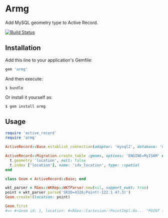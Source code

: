 # Armg

Add MySQL geometry type to Active Record.

[![Build Status](https://travis-ci.org/winebarrel/armg.svg?branch=master)](https://travis-ci.org/winebarrel/armg)

## Installation

Add this line to your application's Gemfile:

```ruby
gem 'armg'
```

And then execute:

    $ bundle

Or install it yourself as:

    $ gem install armg

## Usage

```ruby
require 'active_record'
require 'armg'

ActiveRecord::Base.establish_connection(adapter: 'mysql2', database: 'my_db')

ActiveRecord::Migration.create_table :geoms, options: 'ENGINE=MyISAM' do |t|
  t.geometry 'location', null: false
  t.index ['location'], name: 'idx_location', type: :spatial
end

class Geom < ActiveRecord::Base; end

wkt_parser = RGeo::WKRep::WKTParser.new(nil, support_ewkt: true)
point = wkt_parser.parse('SRID=4326;Point(-122.1 47.3)')
Geom.create!(location: point)

Geom.first
#=> #<Geom id: 1, location: #<RGeo::Cartesian::PointImpl:0x... "POINT (-122.1 47.3)">>
```
